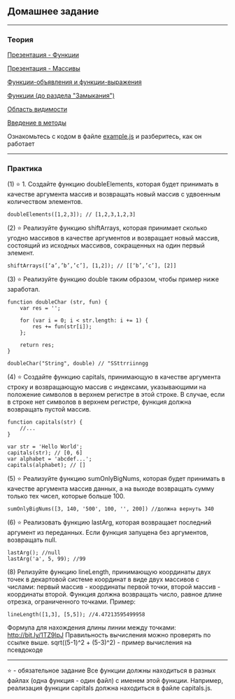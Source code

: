 ## Домашнее задание
___
### Теория

[Презентация - Функции](https://docs.google.com/presentation/d/15wW-ZPhL8IAux1TOp8PQ7snE4PZYz7b6HMZfRLpaYa0/edit?usp=sharing)

[Презентация - Массивы](https://docs.google.com/presentation/d/1atPGV_jL2jjmwvZwEaRmM9XZ2dAg1l-PKA_rEPUmwws/edit?usp=sharing)

[Функции-объявления и функции-выражения](http://learn.javascript.ru/function-declaration-expression)

[Функции (до раздела "Замыкания")](https://karmazzin.gitbooks.io/eloquentjavascript_ru/content/chapters/chapter3.html)

[Область видимости](https://habrahabr.ru/post/149526/)

[Введение в методы](http://learn.javascript.ru/properties-and-methods)

Ознакомьтесь с кодом в файле [example.js](/example.js) и разберитесь, как он работает

___
### Практика


(1) ⭐ 1. Создайте функцию doubleElements, которая будет принимать в качестве аргумента массив и возвращать новый массив с удвоенным количеством элементов. 
```
doubleElements([1,2,3]); // [1,2,3,1,2,3]
```

(2) ⭐ Реализуйте функцию shiftArrays, которая принимает сколько угодно массивов в качестве аргументов и возвращает новый массив, состоящий из исходных массивов, сокращенных на один первый элемент.

```
shiftArrays([‘a’,’b’,’c’], [1,2]); // [[‘b’,’c’], [2]]
```

(3) ⭐ Реализуйте функцию double таким образом, чтобы пример ниже заработал.
```
function doubleChar (str, fun) {
    var res = '';

    for (var i = 0; i < str.length: i += 1) {
        res += fun(str[i]);
    };

    return res;
}

doubleChar("String", double) // "SSttrriinngg
```
(4) ⭐ Создайте функцию capitals, принимающую в качестве аргумента строку и возвращающую массив с индексами, указывающими на положение символов в верхнем регистре в этой строке. В случае, если в строке нет символов в верхнем регистре, функция должна возвращать пустой массив.
```
function capitals(str) {
    //...
}

var str = 'Hello World';
capitals(str); // [0, 6]
var alphabet = 'abcdef...';
capitals(alphabet); // []
```

(5) ⭐ Реализуйте функцию sumOnlyBigNums, которая будет принимать в качестве аргумента массив данных, а на выходе возвращать сумму только тех чисел, которые больше 100.
```
sumOnlyBigNums([3, 140, '500', 100, '', 200]) //должна вернуть 340
```

(6) ⭐ Реализовать функцию lastArg, которая возвращает последний аргумент из переданных. Если функция запущена без аргументов, возвращать null.
```
lastArg(); //null
lastArg('a', 5, 99); //99
```

(8) Релизуйте функцию lineLength, принимающую координаты двух точек в декартовой системе координат в виде двух массивов с числами: первый массив - координаты первой точки, второй массив - координаты второй. Функция должна возвращать число, равное длине отрезка, ограниченного точками. Пример:
```
lineLength([1,3], [5,5]); //4.47213595499958
```
Формула для нахождения длины линии между точками: http://bit.ly/1TZ9lpJ
Правильность вычисления можно проверять по ссылке выше.
sqrt((5-1)^2 + (5-3)^2) - пример вычисления на псевдокоде

___
⭐ - обязательное задание
Все функции должны находиться в разных файлах (одна функция - один файл) с именем этой функции. Например, реализация функции capitals должна находиться в файле capitals.js.
